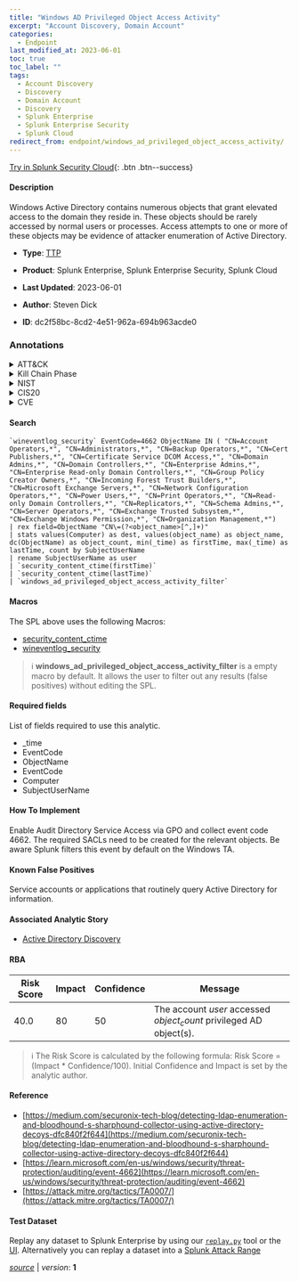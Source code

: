 ```yaml
---
title: "Windows AD Privileged Object Access Activity"
excerpt: "Account Discovery, Domain Account"
categories:
  - Endpoint
last_modified_at: 2023-06-01
toc: true
toc_label: ""
tags:
  - Account Discovery
  - Discovery
  - Domain Account
  - Discovery
  - Splunk Enterprise
  - Splunk Enterprise Security
  - Splunk Cloud
redirect_from: endpoint/windows_ad_privileged_object_access_activity/
---
```




[Try in Splunk Security Cloud](https://www.splunk.com/en_us/cyber-security.html){: .btn .btn--success}

#### Description

Windows Active Directory contains numerous objects that grant elevated access to the domain they reside in. These objects should be rarely accessed by normal users or processes. Access attempts to one or more of these objects may be evidence of attacker enumeration of Active Directory.

- **Type**: [TTP](https://github.com/splunk/security_content/wiki/Detection-Analytic-Types)
- **Product**: Splunk Enterprise, Splunk Enterprise Security, Splunk Cloud

- **Last Updated**: 2023-06-01
- **Author**: Steven Dick
- **ID**: dc2f58bc-8cd2-4e51-962a-694b963acde0

### Annotations
<details>
  <summary>ATT&CK</summary>

<div markdown="1">

#### [ATT&CK](https://attack.mitre.org/)

| ID          | Technique   | Tactic         |
| ----------- | ----------- |--------------- |
| [T1087](https://attack.mitre.org/techniques/T1087/) | Account Discovery | Discovery |

| [T1087.002](https://attack.mitre.org/techniques/T1087/002/) | Domain Account | Discovery |

</div>
</details>


<details>
  <summary>Kill Chain Phase</summary>

<div markdown="1">

* Exploitation


</div>
</details>


<details>
  <summary>NIST</summary>

<div markdown="1">

* DE.CM



</div>
</details>

<details>
  <summary>CIS20</summary>

<div markdown="1">

* CIS 10



</div>
</details>

<details>
  <summary>CVE</summary>

<div markdown="1">


</div>
</details>


#### Search

```
`wineventlog_security` EventCode=4662 ObjectName IN ( "CN=Account Operators,*", "CN=Administrators,*", "CN=Backup Operators,*", "CN=Cert Publishers,*", "CN=Certificate Service DCOM Access,*", "CN=Domain Admins,*", "CN=Domain Controllers,*", "CN=Enterprise Admins,*", "CN=Enterprise Read-only Domain Controllers,*", "CN=Group Policy Creator Owners,*", "CN=Incoming Forest Trust Builders,*", "CN=Microsoft Exchange Servers,*", "CN=Network Configuration Operators,*", "CN=Power Users,*", "CN=Print Operators,*", "CN=Read-only Domain Controllers,*", "CN=Replicators,*", "CN=Schema Admins,*", "CN=Server Operators,*", "CN=Exchange Trusted Subsystem,*", "CN=Exchange Windows Permission,*", "CN=Organization Management,*") 
| rex field=ObjectName "CN\=(?<object_name>[^,]+)" 
| stats values(Computer) as dest, values(object_name) as object_name, dc(ObjectName) as object_count, min(_time) as firstTime, max(_time) as lastTime, count by SubjectUserName 
| rename SubjectUserName as user 
| `security_content_ctime(firstTime)` 
| `security_content_ctime(lastTime)` 
| `windows_ad_privileged_object_access_activity_filter`
```

#### Macros
The SPL above uses the following Macros:
* [security_content_ctime](https://github.com/splunk/security_content/blob/develop/macros/security_content_ctime.yml)
* [wineventlog_security](https://github.com/splunk/security_content/blob/develop/macros/wineventlog_security.yml)

> :information_source:
> **windows_ad_privileged_object_access_activity_filter** is a empty macro by default. It allows the user to filter out any results (false positives) without editing the SPL.



#### Required fields
List of fields required to use this analytic.
* _time
* EventCode
* ObjectName
* EventCode
* Computer
* SubjectUserName



#### How To Implement
Enable Audit Directory Service Access via GPO and collect event code 4662. The required SACLs need to be created for the relevant objects. Be aware Splunk filters this event by default on the Windows TA.
#### Known False Positives
Service accounts or applications that routinely query Active Directory for information.

#### Associated Analytic Story
* [Active Directory Discovery](/stories/active_directory_discovery)




#### RBA

| Risk Score  | Impact      | Confidence   | Message      |
| ----------- | ----------- |--------------|--------------|
| 40.0 | 80 | 50 | The account $user$ accessed $object_count$ privileged AD object(s). |


> :information_source:
> The Risk Score is calculated by the following formula: Risk Score = (Impact * Confidence/100). Initial Confidence and Impact is set by the analytic author.


#### Reference

* [https://medium.com/securonix-tech-blog/detecting-ldap-enumeration-and-bloodhound-s-sharphound-collector-using-active-directory-decoys-dfc840f2f644](https://medium.com/securonix-tech-blog/detecting-ldap-enumeration-and-bloodhound-s-sharphound-collector-using-active-directory-decoys-dfc840f2f644)
* [https://learn.microsoft.com/en-us/windows/security/threat-protection/auditing/event-4662](https://learn.microsoft.com/en-us/windows/security/threat-protection/auditing/event-4662)
* [https://attack.mitre.org/tactics/TA0007/](https://attack.mitre.org/tactics/TA0007/)



#### Test Dataset
Replay any dataset to Splunk Enterprise by using our [`replay.py`](https://github.com/splunk/attack_data#using-replaypy) tool or the [UI](https://github.com/splunk/attack_data#using-ui).
Alternatively you can replay a dataset into a [Splunk Attack Range](https://github.com/splunk/attack_range#replay-dumps-into-attack-range-splunk-server)




[*source*](https://github.com/splunk/security_content/tree/develop/detections/endpoint/windows_ad_privileged_object_access_activity.yml) \| *version*: **1**
